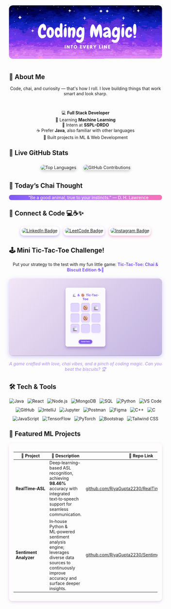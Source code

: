 <!-- Hero Section: Banner -->
<p align="center" style="overflow: hidden; border-radius: 12px; display: inline-block;">
  <img src="assets/Coding magic into every line..gif" alt="Turning chai into code banner" 
       style="border-radius: 12px; display: block;" />
</p>



<!-- About Me -->
## 👋 About Me

<div align="center">

Code, chai, and curiosity — that's how I roll. I love building things that work smart and look sharp.

<br/>

 💻 <strong>Full Stack Developer</strong>  
 🧠 Learning <strong>Machine Learning</strong>  
 💼 Intern at <strong>SSPL–DRDO</strong>  
 ☕ Prefer <strong>Java</strong>, also familiar with other languages  
 🚀 Built projects in ML & Web Development  

</div>



## 🧠 Live GitHub Stats  

<div align="center">

 

  <!-- Top languages and contributions graph -->
  <img src="https://github-readme-stats.vercel.app/api/top-langs/?username=RiyaGupta2230&layout=compact&theme=radical" alt="Top Languages" style="border-radius: 12px; box-shadow: 0 4px 10px rgba(0,0,0,0.2); margin: 10px;" />  
  <img src="https://github-readme-stats.vercel.app/api?username=RiyaGupta2230&show_icons=true&theme=react&include_all_commits=true&count_private=true&hide=issues" alt="GitHub Contributions" style="border-radius: 12px; box-shadow: 0 4px 10px rgba(0,0,0,0.2); margin: 10px;" />

</div>
 




## 🍵 Today’s Chai Thought  

<div style="text-align: center; color:rgb(255, 255, 255); border-left: 4px solid #7f5af0; padding-left: 15px; margin: 10px 0; background: linear-gradient(90deg, #7f5af0 0%, #c084fc 50%, #f472b6 100%); border-radius: 8px;">
  “Be a good animal, true to your instincts.” — D. H. Lawrence
</div>





## 🔗 Connect & Code 💻☕✨

<p align="center">
  <span style="padding: 5px; border-radius: 12px; margin: 5px; display: inline-block; 
               box-shadow: 0 4px 8px rgba(127, 90, 240, 0.4); 
               transition: box-shadow 0.3s ease;"
        onmouseover="this.style.boxShadow='0 0 15px 4px rgba(127, 90, 240, 0.8)'"
        onmouseout="this.style.boxShadow='0 4px 8px rgba(127, 90, 240, 0.4)'">
    <a href="https://www.linkedin.com/in/riya-gupta-911579250/" target="_blank" style="display: inline-block; border-radius: 8px; overflow: hidden;">
      <img src="https://img.shields.io/badge/Let's_Connect-004182?style=for-the-badge&logo=linkedin&logoColor=white" alt="LinkedIn Badge" style="border-radius: 8px;" />
    </a>
  </span>
  <span style="padding: 5px; border-radius: 12px; margin: 5px; display: inline-block; 
               box-shadow: 0 4px 8px rgba(196, 132, 252, 0.5); 
               transition: box-shadow 0.3s ease;"
        onmouseover="this.style.boxShadow='0 0 15px 4px rgba(196, 132, 252, 0.9)'"
        onmouseout="this.style.boxShadow='0 4px 8px rgba(196, 132, 252, 0.5)'">
    <a href="https://leetcode.com/u/RiyaGupta2231/" target="_blank" style="display: inline-block; border-radius: 8px; overflow: hidden;">
      <img src="https://img.shields.io/badge/Code_with_Me-FFA116?style=for-the-badge&logo=leetcode&logoColor=white" alt="LeetCode Badge" style="border-radius: 8px;" />
    </a>
  </span>
  <span style="padding: 5px; border-radius: 12px; margin: 5px; display: inline-block; 
               box-shadow: 0 4px 8px rgba(244, 114, 182, 0.5); 
               transition: box-shadow 0.3s ease;"
        onmouseover="this.style.boxShadow='0 0 15px 4px rgba(244, 114, 182, 0.9)'"
        onmouseout="this.style.boxShadow='0 4px 8px rgba(244, 114, 182, 0.5)'">
    <a href="https://www.instagram.com/riya_gupta_2230?igsh=MXEwbGRnNTlmYW9ucQ==" target="_blank" style="display: inline-block; border-radius: 8px; overflow: hidden;">
      <img src="https://img.shields.io/badge/Follow_My_Journey-E4405F?style=for-the-badge&logo=instagram&logoColor=white" alt="Instagram Badge" style="border-radius: 8px;" />
    </a>
  </span>
</p>







## 🕹️ Mini Tic-Tac-Toe Challenge!  

<p align="center" style="margin-bottom: 8px;">
  Put your strategy to the test with my fun little game:  
  <a href="https://riyagupta2230.github.io/tic-tac-toe-chai-biscuit/" target="_blank" style="text-decoration: none; font-weight: 700; color: #7f5af0;">Tic-Tac-Toe: Chai & Biscuit Edition ☕🍪</a>
</p>

<p align="center">
  <img src="assets/image1.png" alt="Tic Tac Toe Game Screenshot" width="600" style="border-radius: 12px; box-shadow: 0 4px 15px rgba(127, 90, 240, 0.3);" />
</p>

<p align="center" style="font-style: italic; color: #a78bfa;">
  A game crafted with love, chai vibes, and a pinch of coding magic. Can you beat the biscuits? 🏆
</p>


## 🛠️ Tech & Tools

<div align="center" style="display: flex; justify-content: center; gap: 12px; flex-wrap: wrap;">

<img src="https://img.shields.io/badge/-Java-black?style=flat&logo=java&logoColor=white" alt="Java" />
<img src="https://img.shields.io/badge/-React-61DAFB?style=flat&logo=react&logoColor=white" alt="React" />
<img src="https://img.shields.io/badge/-Node.js-339933?style=flat&logo=nodedotjs&logoColor=white" alt="Node.js" />
<img src="https://img.shields.io/badge/-MongoDB-4EA94B?style=flat&logo=mongodb&logoColor=white" alt="MongoDB" />
<img src="https://img.shields.io/badge/-SQL-007ACC?style=flat&logo=postgresql&logoColor=white" alt="SQL" />
<img src="https://img.shields.io/badge/-Python-3776AB?style=flat&logo=python&logoColor=white" alt="Python" />
<img src="https://img.shields.io/badge/-VS_Code-007ACC?style=flat&logo=visual-studio-code&logoColor=white" alt="VS Code" />
<img src="https://img.shields.io/badge/-GitHub-181717?style=flat&logo=github&logoColor=white" alt="GitHub" />
<img src="https://img.shields.io/badge/-IntelliJ-000000?style=flat&logo=intellij-idea&logoColor=white" alt="IntelliJ" />
<img src="https://img.shields.io/badge/-Jupyter-F37626?style=flat&logo=jupyter&logoColor=white" alt="Jupyter" />
<img src="https://img.shields.io/badge/-Postman-FF6C37?style=flat&logo=postman&logoColor=white" alt="Postman" />
<img src="https://img.shields.io/badge/-Figma-F24E1E?style=flat&logo=figma&logoColor=white" alt="Figma" />
<img src="https://img.shields.io/badge/-C++-00599C?style=flat&logo=c%2B%2B&logoColor=white" alt="C++" />
<img src="https://img.shields.io/badge/-C-555555?style=flat&logo=c&logoColor=white" alt="C" />
<img src="https://img.shields.io/badge/-JavaScript-F7DF1E?style=flat&logo=javascript&logoColor=black" alt="JavaScript" />
<img src="https://img.shields.io/badge/-TensorFlow-FF6F00?style=flat&logo=tensorflow&logoColor=white" alt="TensorFlow" />
<img src="https://img.shields.io/badge/-PyTorch-EE4C2C?style=flat&logo=pytorch&logoColor=white" alt="PyTorch" />
<img src="https://img.shields.io/badge/-Bootstrap-7952B3?style=flat&logo=bootstrap&logoColor=white" alt="Bootstrap" />
<img src="https://img.shields.io/badge/-TailwindCSS-06B6D4?style=flat&logo=tailwind-css&logoColor=white" alt="Tailwind CSS" />

</div>







## 📂 Featured ML Projects

<div style="max-width: 900px; margin: auto; padding: 15px; border-radius: 12px; box-shadow: 0 4px 10px rgba(128, 0, 128, 0.15);">

| 🚀 Project              | 📝 Description                                                                                         | 🔗 Repo Link                                                                                               |
|------------------------|------------------------------------------------------------------------------------------------------|------------------------------------------------------------------------------------------------------------|
| **RealTime‑ASL**       | Deep‐learning–based ASL recognition, achieving **98.46%** accuracy with integrated text‑to‑speech support for seamless communication. | [github.com/RiyaGupta2230/RealTime‑ASL‑Recognition](https://github.com/RiyaGupta2230/RealTime-ASL-Recognition) 
| **Sentiment Analyzer** | In‑house Python & ML‑powered sentiment analysis engine; leverages diverse data sources to continuously improve accuracy and surface deeper insights. | [github.com/RiyaGupta2230/Sentiment‑Analyzer](https://github.com/RiyaGupta2230/Sentiment-Analyzer-)   |

</div>

